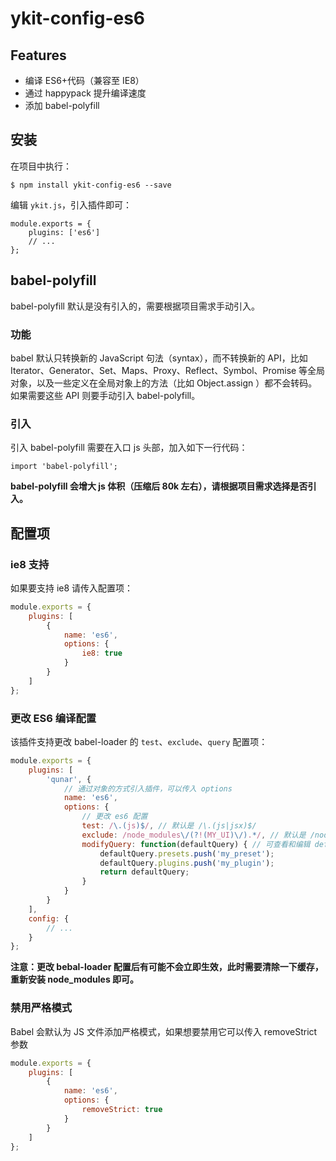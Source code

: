 # ykit-config-es6

## Features

- 编译 ES6+代码（兼容至 IE8）
- 通过 happypack 提升编译速度
- 添加 babel-polyfill

## 安装

在项目中执行：

```
$ npm install ykit-config-es6 --save
```

编辑 `ykit.js`，引入插件即可：

```
module.exports = {
    plugins: ['es6']
    // ...
};
```

## babel-polyfill

babel-polyfill 默认是没有引入的，需要根据项目需求手动引入。

### 功能

babel 默认只转换新的 JavaScript 句法（syntax），而不转换新的 API，比如 Iterator、Generator、Set、Maps、Proxy、Reflect、Symbol、Promise 等全局对象，以及一些定义在全局对象上的方法（比如 Object.assign ）都不会转码。如果需要这些 API 则要手动引入 babel-polyfill。

### 引入

引入 babel-polyfill 需要在入口 js 头部，加入如下一行代码：

```javasciprt
import 'babel-polyfill';
```

<b class="ykit-tip">
babel-polyfill 会增大 js 体积（压缩后 80k 左右），请根据项目需求选择是否引入。
</b>

## 配置项

### ie8 支持

如果要支持 ie8 请传入配置项：

```javascript
module.exports = {
    plugins: [
        {
            name: 'es6',
            options: {
                ie8: true
            }
        }
    ]
};
```

### 更改 ES6 编译配置

该插件支持更改 babel-loader 的 `test`、`exclude`、`query` 配置项：

```javascript
module.exports = {
    plugins: [
        'qunar', {
            // 通过对象的方式引入插件，可以传入 options
            name: 'es6',
            options: {
                // 更改 es6 配置
                test: /\.(js)$/, // 默认是 /\.(js|jsx)$/
                exclude: /node_modules\/(?!(MY_UI)\/).*/, // 默认是 /node_modules/
                modifyQuery: function(defaultQuery) { // 可查看和编辑 defaultQuery
                    defaultQuery.presets.push('my_preset');
                    defaultQuery.plugins.push('my_plugin');
                    return defaultQuery;
                }
            }
        }
    ],
    config: {
        // ...
    }
};
```

**注意：更改 bebal-loader 配置后有可能不会立即生效，此时需要清除一下缓存，重新安装 node_modules 即可。**

### 禁用严格模式

Babel 会默认为 JS 文件添加严格模式，如果想要禁用它可以传入 removeStrict 参数

```javascript
module.exports = {
    plugins: [
        {
            name: 'es6',
            options: {
                removeStrict: true
            }
        }
    ]
};
```
